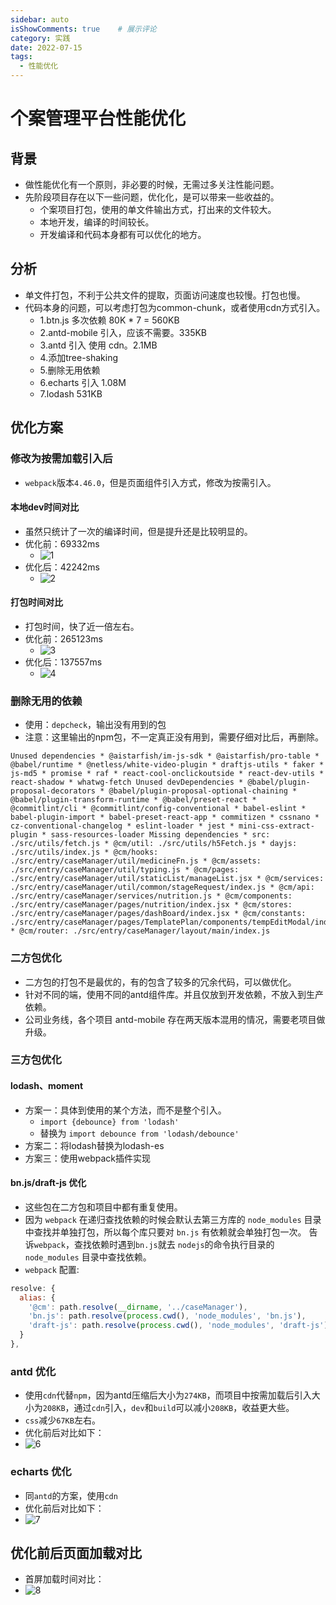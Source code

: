 ```yaml
---
sidebar: auto
isShowComments: true    # 展示评论
category: 实践
date: 2022-07-15
tags:
  - 性能优化 
---
```


# 个案管理平台性能优化

## 背景
* 做性能优化有一个原则，非必要的时候，无需过多关注性能问题。
* 先阶段项目存在以下一些问题，优化化，是可以带来一些收益的。
  - 个案项目打包，使用的单文件输出方式，打出来的文件较大。
  - 本地开发，编译的时间较长。
  - 开发编译和代码本身都有可以优化的地方。

## 分析
* 单文件打包，不利于公共文件的提取，页面访问速度也较慢。打包也慢。
* 代码本身的问题，可以考虑打包为common-chunk，或者使用cdn方式引入。
  - 1.btn.js 多次依赖 80K * 7 = 560KB
  - 2.antd-mobile 引入，应该不需要。335KB
  - 3.antd 引入 使用 cdn。2.1MB
  - 4.添加tree-shaking
  - 5.删除无用依赖
  - 6.echarts 引入 1.08M
  - 7.lodash 531KB

## 优化方案

### 修改为按需加载引入后
* `webpack`版本`4.46.0`，但是页面组件引入方式，修改为按需引入。

#### 本地dev时间对比
* 虽然只统计了一次的编译时间，但是提升还是比较明显的。
* 优化前：69332ms
  - ![1](https://static.aistarfish.com/front-release/file/F2023090718003759100009983.2.png)
* 优化后：42242ms
  - ![2](https://static.aistarfish.com/front-release/file/F2023090718003751400004741.1.png)

#### 打包时间对比
* 打包时间，快了近一倍左右。
* 优化前：265123ms
  - ![3](https://static.aistarfish.com/front-release/file/F2023090718032344300002666.3.png)
* 优化后：137557ms
  - ![4](https://static.aistarfish.com/front-release/file/F2023090718032370500009792.4.png)

### 删除无用的依赖
* 使用：`depcheck`，输出没有用到的包
* 注意：这里输出的npm包，不一定真正没有用到，需要仔细对比后，再删除。
```shell
Unused dependencies * @aistarfish/im-js-sdk * @aistarfish/pro-table * @babel/runtime * @netless/white-video-plugin * draftjs-utils * faker * js-md5 * promise * raf * react-cool-onclickoutside * react-dev-utils * react-shadow * whatwg-fetch Unused devDependencies * @babel/plugin-proposal-decorators * @babel/plugin-proposal-optional-chaining * @babel/plugin-transform-runtime * @babel/preset-react * @commitlint/cli * @commitlint/config-conventional * babel-eslint * babel-plugin-import * babel-preset-react-app * commitizen * cssnano * cz-conventional-changelog * eslint-loader * jest * mini-css-extract-plugin * sass-resources-loader Missing dependencies * src: ./src/utils/fetch.js * @cm/util: ./src/utils/h5Fetch.js * dayjs: ./src/utils/index.js * @cm/hooks: ./src/entry/caseManager/util/medicineFn.js * @cm/assets: ./src/entry/caseManager/util/typing.js * @cm/pages: ./src/entry/caseManager/util/staticList/manageList.jsx * @cm/services: ./src/entry/caseManager/util/common/stageRequest/index.js * @cm/api: ./src/entry/caseManager/services/nutrition.js * @cm/components: ./src/entry/caseManager/pages/nutrition/index.jsx * @cm/stores: ./src/entry/caseManager/pages/dashBoard/index.jsx * @cm/constants: ./src/entry/caseManager/pages/TemplatePlan/components/tempEditModal/index.jsx * @cm/router: ./src/entry/caseManager/layout/main/index.js 
```

### 二方包优化
* 二方包的打包不是最优的，有的包含了较多的冗余代码，可以做优化。
* 针对不同的端，使用不同的antd组件库。并且仅放到开发依赖，不放入到生产依赖。
* 公司业务线，各个项目 antd-mobile 存在两天版本混用的情况，需要老项目做升级。

### 三方包优化
#### lodash、moment
* 方案一：具体到使用的某个方法，而不是整个引入。
  - `import {debounce} from 'lodash' `
  - 替换为 `import debounce from 'lodash/debounce' `
* 方案二：将lodash替换为lodash-es
* 方案三：使用webpack插件实现

#### bn.js/draft-js 优化
* 这些包在二方包和项目中都有重复使用。
* 因为 `webpack` 在递归查找依赖的时候会默认去第三方库的 `node_modules` 目录中查找并单独打包，所以每个库只要对 `bn.js` 有依赖就会单独打包一次。
告诉`webpack`，查找依赖时遇到`bn.js`就去 `nodejs`的命令执行目录的 `node_modules` 目录中查找依赖。
* `webpack` 配置:
```js
resolve: {
  alias: {
    '@cm': path.resolve(__dirname, '../caseManager'),
    'bn.js': path.resolve(process.cwd(), 'node_modules', 'bn.js'),
    'draft-js': path.resolve(process.cwd(), 'node_modules', 'draft-js'),
  }
},
```

### antd 优化
* 使用`cdn`代替`npm`，因为antd压缩后大小为`274KB`，而项目中按需加载后引入大小为`208KB`，通过`cdn`引入，`dev`和`build`可以减小`208KB`，收益更大些。
* `css`减少`67KB`左右。
* 优化前后对比如下：
* ![6](https://static.aistarfish.com/front-release/file/F2023090718144161600001439.6.png)

### echarts 优化
* 同`antd`的方案，使用`cdn`
* 优化前后对比如下：
* ![7](https://static.aistarfish.com/front-release/file/F2023090718144167200004522.7.png)

## 优化前后页面加载对比
* 首屏加载时间对比：
* ![8](https://static.aistarfish.com/front-release/file/F2023090718170772400006765.8.png)
